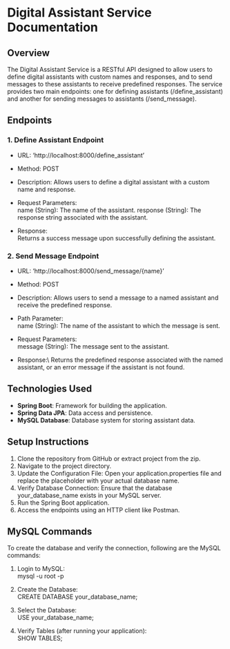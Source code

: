 # Digital Assistant Service Documentation

## Overview
The Digital Assistant Service is a RESTful API designed to allow users to define digital assistants with custom names and responses, and to send messages to these assistants to receive predefined responses. The service provides two main endpoints: one for defining assistants (/define_assistant) and another for sending messages to assistants (/send_message).

## Endpoints
### 1. Define Assistant Endpoint
- URL: ‘http://localhost:8000/define_assistant’
- Method: POST
- Description: Allows users to define a digital assistant with a custom name and response.

- Request Parameters:\
name (String): The name of the assistant.
response (String): The response string associated with the assistant.

- Response:\
Returns a success message upon successfully defining the assistant.

### 2. Send Message Endpoint
- URL: ‘http://localhost:8000/send_message/{name}’
- Method: POST
- Description: Allows users to send a message to a named assistant and receive the predefined response.

- Path Parameter:\
name (String): The name of the assistant to which the message is sent.

- Request Parameters:\
message (String): The message sent to the assistant.

- Response:\ 
Returns the predefined response associated with the named assistant, or an error message if the assistant is not found.


## Technologies Used
- **Spring Boot**: Framework for building the application.
- **Spring Data JPA**: Data access and persistence.
- **MySQL Database**: Database system for storing assistant data.

## Setup Instructions
1. Clone the repository from GitHub or extract project from the zip.
2. Navigate to the project directory.
3. Update the Configuration File: Open your application.properties file and replace the placeholder with your actual database name.
4. Verify Database Connection: Ensure that the database your_database_name exists in your MySQL server. 
5. Run the Spring Boot application.
6. Access the endpoints using an HTTP client like Postman.

## MySQL Commands
To create the database and verify the connection, following are the MySQL commands:

1. Login to MySQL:\
mysql -u root -p

2. Create the Database:\
CREATE DATABASE your_database_name;

3. Select the Database:\
USE your_database_name;

4. Verify Tables (after running your application):\
SHOW TABLES;

